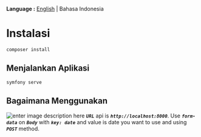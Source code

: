 **Language :** [English](README.md) | Bahasa Indonesia

# Instalasi

    composer install

## Menjalankan Aplikasi

    symfony serve

## Bagaimana Menggunakan

![enter image description here](https://i.imgur.com/T92eLtg.png)
**_`URL`_** api is **_`http://localhost:8000`_**.
Use **_`form-data`_** on **_`Body`_** with **_`key: date`_** and value is date you want to use and using **_`POST`_** method.

